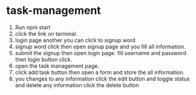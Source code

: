 # task-management

1) Run npm start
2) click the link on tarminal.
3) login page another you can click to signup word
4) signup word click then open signup page and you fill all information.
5) submit the signup then open login page. fill username and password then login button click.
6) open the task management page.
7) click add task button then open a form and store the all information.
8) you changes to any information click the edit button and toggle status and delete any information click the delete button
